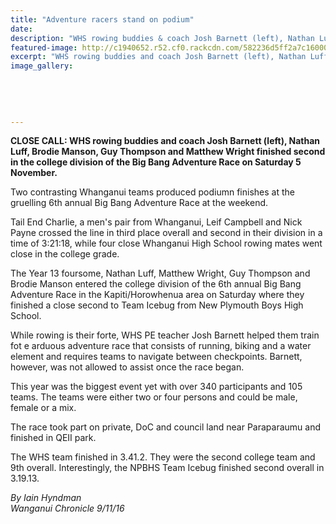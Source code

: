 ```yaml
---
title: "Adventure racers stand on podium"
date: 
description: "WHS rowing buddies & coach Josh Barnett (left), Nathan Luff, Brodie Manson, Guy Thompson & Matthew Wright finished 2nd in the college division of the Big Bang Adventure Race."
featured-image: http://c1940652.r52.cf0.rackcdn.com/582236d5ff2a7c16000002fa/Big-Bang-Adv-Race-5-Nov-2016-Josh-Barnett--students.jpg
excerpt: "WHS rowing buddies and coach Josh Barnett (left), Nathan Luff, Brodie Manson, Guy Thompson and Matthew Wright finished second in the college division of the Big Bang Adventure Race."
image_gallery:
    
    
    
    
    
---
```


<p><strong>CLOSE CALL: WHS rowing buddies and coach Josh Barnett (left), Nathan Luff, Brodie Manson, Guy Thompson and Matthew Wright finished second in the college division of the Big Bang Adventure Race on Saturday 5 November.</strong></p>
<p>Two contrasting Whanganui teams produced podiumn finishes at the gruelling 6th annual Big Bang Adventure Race at the weekend.</p>
<p>Tail End Charlie, a men's pair from Whanganui, Leif Campbell and Nick Payne crossed the line in third place overall and second in their division in a time of 3:21:18, while four close Whanganui High School rowing mates went close in the college grade.</p>
<p>The Year 13 foursome, Nathan Luff, Matthew Wright, Guy Thompson and Brodie Manson entered the college division of the 6th annual Big Bang Adventure Race in the Kapiti/Horowhenua area on Saturday where they finished a close second to Team Icebug from New Plymouth Boys High School.</p>
<p>While rowing is their forte, WHS PE teacher Josh Barnett helped them train fot e arduous adventure race that consists of running, biking and a water element and requires teams to navigate between checkpoints. Barnett, however, was not allowed to assist once the race began.</p>
<p>This year was the biggest event yet with over 340 participants and 105 teams. The teams were either two or four persons and could be male, female or a mix.</p>
<p>The race took part on private, DoC and council land near Paraparaumu and finished in QEII park.</p>
<p>The WHS team finished in 3.41.2. They were the second college team and 9th overall. Interestingly, the NPBHS Team Icebug finished second overall in 3.19.13.</p>
<p><em>By Iain Hyndman<br />Wanganui Chronicle 9/11/16&nbsp;</em></p>

